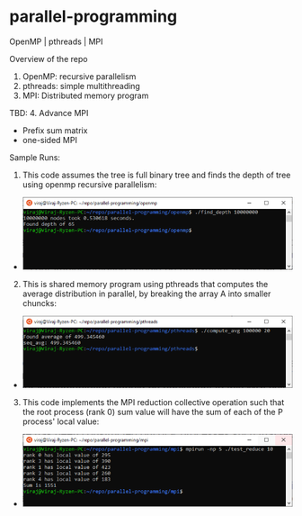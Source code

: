 # parallel-programming
OpenMP | pthreads | MPI

Overview of the repo

1. OpenMP: recursive parallelism
2. pthreads: simple multithreading
3. MPI: Distributed memory program

TBD:
4. Advance MPI
  - Prefix sum matrix 
  - one-sided MPI 

Sample Runs:

1. This code assumes the tree is full binary tree and finds the depth of tree using openmp recursive parallelism:
  - ![openmp_sample_run](https://github.com/Vivek2696/parallel-programming/blob/main/screenshots/openmp_recursive.PNG)

2. This is shared memory program using pthreads that computes the average distribution in parallel, by breaking the array A into smaller chuncks:
  - ![pthreads_sample_run](https://github.com/Vivek2696/parallel-programming/blob/main/screenshots/pthreads.PNG)

3. This code implements the MPI reduction collective operation such that the root process (rank 0) sum value will have the sum of each of the P process' local value:
  - ![mpi_reduce_sample_run](https://github.com/Vivek2696/parallel-programming/blob/main/screenshots/mpi_reduce.PNG)

